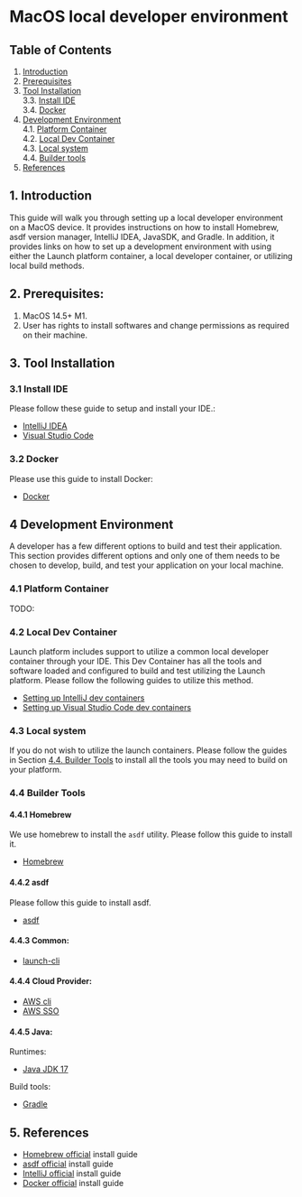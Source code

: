 # MacOS local developer environment
## **Table of Contents**
1. [Introduction](#1-introduction)
2. [Prerequisites](#2-prerequisites)
3. [Tool Installation](#3-tool-installation)  
  3.3. [Install IDE](#33-install-ide)  
  3.4. [Docker](#34-docker)
4. [Development Environment](#4-development-environment)  
  4.1. [Platform Container](#41-platform-container)  
  4.2. [Local Dev Container](#42-local-dev-container)  
  4.3. [Local system](#43-local-system)  
  4.4. [Builder tools](#44-builder-tools)  
5. [References](#5-references)

## 1. **Introduction**

This guide will walk you through setting up a local developer environment on a MacOS device. It provides instructions on how to install Homebrew, asdf version manager, IntelliJ IDEA, JavaSDK, and Gradle. In addition, it provides links on how to set up a development environment with using either the Launch platform container, a local developer container, or utilizing local build methods. 

## 2. Prerequisites:
1. MacOS 14.5+ M1.
2. User has rights to install softwares and change permissions as required on their machine.

## 3. Tool Installation

### 3.1 Install IDE

Please follow these guide to setup and install your IDE.:
- [IntelliJ IDEA](./../tools/intellij/README.md)
- [Visual Studio Code](./../tools/vscode/README.md)

### 3.2 Docker

Please use this guide to install Docker:
- [Docker](./../tools/docker/README.md)

## 4 Development Environment

A developer has a few different options to build and test their application. This section provides different options and only one of them needs to be chosen to develop, build, and test your application on your local machine.

### 4.1 Platform Container
TODO:

### 4.2 Local Dev Container
Launch platform includes support to utilize a common local developer container through your IDE. This Dev Container has all the tools and software loaded and configured to build and test utilizing the Launch platform. Please follow the following guides to utilize this method.

- [Setting up IntelliJ dev containers](./../../../development-environments/local/tools/intellij/dev-containers/README.md)
- [Setting up Visual Studio Code dev containers](./../../../development-environments/local/tools/vscode/dev-containers/README.md)

### 4.3 Local system
If you do not wish to utilize the launch containers. Please follow the guides in Section [4.4. Builder Tools](#44-builder-tools) to install all the tools you may need to build on your platform. 

### 4.4 Builder Tools

#### 4.4.1 Homebrew
We use homebrew to install the `asdf` utility. Please follow this guide to install it.
- [Homebrew](./../tools/homebrew/README.md)

#### 4.4.2 asdf
Please follow this guide to install asdf.
- [asdf](./../tools/asdf/README.md)

#### 4.4.3 Common:
- [launch-cli]()

#### 4.4.4 Cloud Provider:
- [AWS cli](./../tools/aws/cli/README.md)
- [AWS SSO](./../tools/aws/sso-login/README.md)

#### 4.4.5 Java:
Runtimes:
- [Java JDK 17](./../tools/java/17/README.md)

Build tools:
- [Gradle](./../tools/gradle/README.md)

## 5. **References**
- [Homebrew official](https://brew.sh/) install guide
- [asdf official](https://asdf-vm.com/guide/getting-started.html) install guide
- [IntelliJ official](https://www.jetbrains.com/help/idea/installation-guide.html#-u36bwj_90) install guide
- [Docker official](https://docs.docker.com/desktop/install/mac-install/) install guide